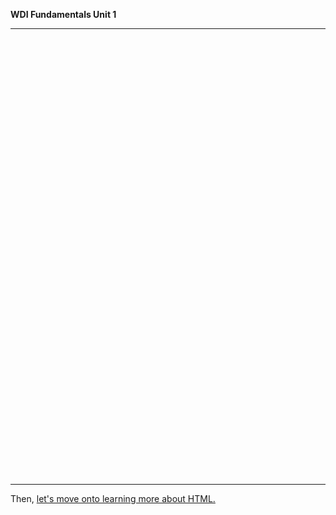 **WDI Fundamentals Unit 1**

---

<!-- Change the width and height values to suit you best -->
<div class="typeform-widget" data-url="https://ga-immersives.typeform.com/to/F2t35v" data-text="Unit 1" style="width:100%;height:700px;"></div>
<script>(function(){var qs,js,q,s,d=document,gi=d.getElementById,ce=d.createElement,gt=d.getElementsByTagName,id='typef_orm',b='https://s3-eu-west-1.amazonaws.com/share.typeform.com/';if(!gi.call(d,id)){js=ce.call(d,'script');js.id=id;js.src=b+'widget.js';q=gt.call(d,'script')[0];q.parentNode.insertBefore(js,q)}})()</script>


---

Then, [let's move onto learning more about HTML.](04_intro.md)
